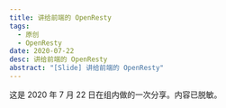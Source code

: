 ```yaml
---
title: 讲给前端的 OpenResty
tags:
  - 原创
  - OpenResty
date: 2020-07-22
desc: 讲给前端的 OpenResty
abstract: "[Slide] 讲给前端的 OpenResty"
---
```


这是 2020 年 7 月 22 日在组内做的一次分享。内容已脱敏。

<embeding src="https://ppt.baomitu.com/d/15961aa8?style=dark" />
